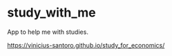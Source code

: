 # study_with_me
App to help me with studies.

https://vinicius-santoro.github.io/study_for_economics/
